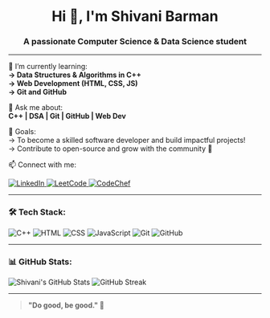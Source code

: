 <h1 align="center">Hi 👋, I'm Shivani Barman</h1>
<h3 align="center">A passionate Computer Science & Data Science student </h3>

---

🌱 I’m currently learning:  
**→ Data Structures & Algorithms in C++**  
**→ Web Development (HTML, CSS, JS)**  
**→ Git and GitHub**

💬 Ask me about:  
**C++ | DSA | Git | GitHub | Web Dev**

🎯 Goals:  
→ To become a skilled software developer and build impactful projects!  
→ Contribute to open-source and grow with the community 🌱

📫 Connect with me:

<p align="left">
  <a href="https://www.linkedin.com/in/shivani-barman-41a302329/" target="_blank">
    <img alt="LinkedIn" src="https://img.shields.io/badge/LinkedIn-blue?style=flat&logo=linkedin&logoColor=white" />
  </a>
  <a href="https://leetcode.com/u/STU5ZGXBUb/" target="_blank">
    <img alt="LeetCode" src="https://img.shields.io/badge/LeetCode-FFA116?style=flat&logo=leetcode&logoColor=black" />
  </a>
  <a href="https://www.codechef.com/users/shivani_barman" target="_blank">
    <img alt="CodeChef" src="https://img.shields.io/badge/CodeChef-5B4638?style=flat&logo=codechef&logoColor=white" />
  </a>
</p>

---

### 🛠️ Tech Stack:
![C++](https://img.shields.io/badge/C%2B%2B-00599C?style=flat&logo=c%2B%2B&logoColor=white)
![HTML](https://img.shields.io/badge/HTML-E34F26?style=flat&logo=html5&logoColor=white)
![CSS](https://img.shields.io/badge/CSS-1572B6?style=flat&logo=css3&logoColor=white)
![JavaScript](https://img.shields.io/badge/JavaScript-F7DF1E?style=flat&logo=javascript&logoColor=black)
![Git](https://img.shields.io/badge/Git-F05032?style=flat&logo=git&logoColor=white)
![GitHub](https://img.shields.io/badge/GitHub-181717?style=flat&logo=github&logoColor=white)

---

### 📊 GitHub Stats:

![Shivani's GitHub Stats](https://github-readme-stats.vercel.app/api?username=Shivyy247&show_icons=true&theme=tokyonight)
![GitHub Streak](https://github-readme-streak-stats.herokuapp.com/?user=Shivyy247&theme=tokyonight)


---

> **"Do good, be good." 🌼**
